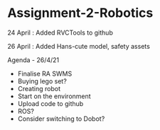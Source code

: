 # Assignment-2-Robotics

24 April : Added RVCTools to github

26 April : Added Hans-cute model, safety assets


Agenda - 26/4/21
 - Finalise RA SWMS
 - Buying lego set?
 - Creating robot
 - Start on the environment
 - Upload code to github
 - ROS?
 - Consider switching to Dobot?
